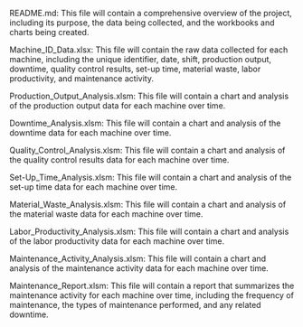 README.md: This file will contain a comprehensive overview of the project, including its purpose, the data being collected, and the workbooks and charts being created.

Machine_ID_Data.xlsx: This file will contain the raw data collected for each machine, including the unique identifier, date, shift, production output, downtime, quality control results, set-up time, material waste, labor productivity, and maintenance activity.

Production_Output_Analysis.xlsm: This file will contain a chart and analysis of the production output data for each machine over time.

Downtime_Analysis.xlsm: This file will contain a chart and analysis of the downtime data for each machine over time.

Quality_Control_Analysis.xlsm: This file will contain a chart and analysis of the quality control results data for each machine over time.

Set-Up_Time_Analysis.xlsm: This file will contain a chart and analysis of the set-up time data for each machine over time.

Material_Waste_Analysis.xlsm: This file will contain a chart and analysis of the material waste data for each machine over time.

Labor_Productivity_Analysis.xlsm: This file will contain a chart and analysis of the labor productivity data for each machine over time.

Maintenance_Activity_Analysis.xlsm: This file will contain a chart and analysis of the maintenance activity data for each machine over time.

Maintenance_Report.xlsm: This file will contain a report that summarizes the maintenance activity for each machine over time, including the frequency of maintenance, the types of maintenance performed, and any related downtime.
